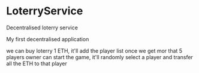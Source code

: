# LoterryService
Decentralised loterry service

My first decentralised application

we can buy loterry 1 ETH, 
it'll add the player list once we get mor that 5 players owner can start the game, 
it'll randomly select a player and transfer all the ETH to that player
